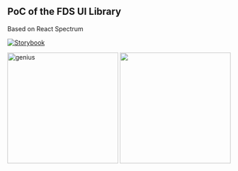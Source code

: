 ## PoC of the FDS UI Library
Based on React Spectrum

[![Storybook](https://img.shields.io/badge/Storybook-DEADED?logo=storybook&logoColor=white)](https://bcgov.github.io/fds-design/?path=/docs/button--docs)

<img src="https://i.imgflip.com/9flk2y.jpg" title="genius" width="250px"/>

<img src="https://media2.giphy.com/media/C6JQPEUsZUyVq/giphy.gif" width="250px"/>
